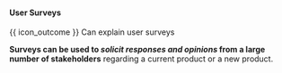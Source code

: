 <div id="title">

#### User Surveys

</div>

<span id="prereqs"></span>

<span id="outcomes">{{ icon_outcome }} Can explain user surveys</span>

<div id="body">

**Surveys can be used to _solicit responses and opinions_ from a large number of stakeholders** regarding a current product or a new product.

</div>

<div id="extras">
</div>